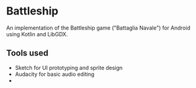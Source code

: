 # Battleship

An implementation of the Battleship game ("Battaglia Navale") for Android using Kotlin and LibGDX.


## Tools used
- Sketch for UI prototyping and sprite design
- Audacity for basic audio editing
- 